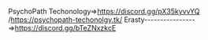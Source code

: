PsychoPath Techonology=>https://discord.gg/pX35kyvvYQ /https://psychopath-techonolgy.tk/
Erasty----------------=>https://discord.gg/bTeZNxzkcE
